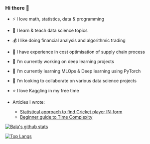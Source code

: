 ### Hi there 👋

<!--
**bala-baskar/bala-baskar** is a ✨ _special_ ✨ repository because its `README.md` (this file) appears on your GitHub profile.

Here are some ideas to get you started:
-->

- :zap: I love math, statistics, data & programming
- 📖 I learn & teach data science topics
- 💰 I like doing financial analysis and algorithmic trading
- 🚛 I have experience in cost optimisation of supply chain process
- 🔭 I’m currently working on deep learning projects
- 🌱 I’m currently learning MLOps & Deep learning using PyTorch
- 👯 I’m looking to collaborate on various data science projects
- ⭐ I love Kaggling in my free time


- Articles I wrote:
  - [Statistical approach to find Cricket player IN-form](https://medium.com/@balabaskar.official/a-statistical-approach-to-find-cricket-player-in-form-using-r-part-i-ec60c5056e57)
  - [Beginner guide to Time Complexity](https://www.mygreatlearning.com/blog/why-is-time-complexity-essential/)



[![Bala's github stats](https://github-readme-stats.vercel.app/api?username=bala-baskar&count_private=true&show_icons=true&theme=radical&hide_rank=false)](https://github.com/anuraghazra/github-readme-stats)



[![Top Langs](https://github-readme-stats.vercel.app/api/top-langs/?username=bala-baskar)](https://github.com/anuraghazra/github-readme-stats)
